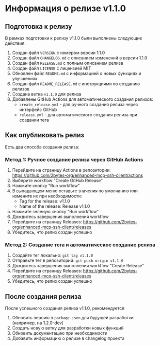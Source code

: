 # Информация о релизе v1.1.0

## Подготовка к релизу

В рамках подготовки к релизу v1.1.0 были выполнены следующие действия:

1. Создан файл `VERSION` с номером версии 1.1.0
2. Создан файл `CHANGELOG.md` с описанием изменений в версии 1.1.0
3. Создан файл `RELEASE.md` с полным описанием релиза
4. Создан файл `LICENSE` с лицензией MIT
5. Обновлен файл `README.md` с информацией о новых функциях и улучшениях
6. Создан файл `README_RELEASE.md` с инструкциями по созданию релизов
7. Создана ветка `v1.1.0` для релиза
8. Добавлены GitHub Actions для автоматического создания релизов:
   - `create_release.yml` - для ручного создания релиза через интерфейс GitHub
   - `release.yml` - для автоматического создания релиза при создании тега

## Как опубликовать релиз

Есть два способа создания релиза:

### Метод 1: Ручное создание релиза через GitHub Actions

1. Перейдите на страницу Actions в репозитории: https://github.com/2bytes-org/enhanced-mcp-ssh-client/actions
2. Выберите workflow "Create GitHub Release"
3. Нажмите кнопку "Run workflow"
4. В выпадающем меню оставьте значения по умолчанию или измените их при необходимости:
   - Tag for the release: v1.1.0
   - Name of the release: Release v1.1.0
5. Нажмите зеленую кнопку "Run workflow"
6. Дождитесь завершения выполнения workflow
7. Перейдите на страницу Releases: https://github.com/2bytes-org/enhanced-mcp-ssh-client/releases
8. Убедитесь, что релиз создан успешно

### Метод 2: Создание тега и автоматическое создание релиза

1. Создайте тег локально: `git tag v1.1.0`
2. Отправьте тег в репозиторий: `git push origin v1.1.0`
3. Дождитесь завершения выполнения workflow "Create Release"
4. Перейдите на страницу Releases: https://github.com/2bytes-org/enhanced-mcp-ssh-client/releases
5. Убедитесь, что релиз создан успешно

## После создания релиза

После успешного создания релиза v1.1.0, рекомендуется:

1. Обновить версию в `package.json` для будущей разработки (например, на 1.2.0-dev)
2. Создать новую ветку для разработки новых функций
3. Обновить документацию при необходимости
4. Добавить информацию о релизе в changelog проекта